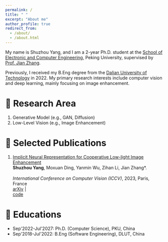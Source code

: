 ```yaml
---
permalink: /
title: " "
excerpt: "About me"
author_profile: true
redirect_from: 
  - /about/
  - /about.html
---
```


My name is Shuzhou Yang, and I am a 2-year Ph.D. student at the [School of Electronic and Computer Engineering](https://www.ece.pku.edu.cn/), Peking University, supervised by [Prof. Jian Zhang](https://jianzhang.tech/).

Previously, I received my B.Eng degree from the [Dalian University of Technology](https://en.dlut.edu.cn/) in 2022. My primary research interests include computer vision and deep learning, mainly focusing on image enhancement.

# 📜 Research Area
1. Generative Model (e.g., GAN, Diffusion)
2. Low-Level Vision (e.g., Image Enhancement)

# 📝 Selected Publications
1. [Implicit Neural Representation for Cooperative Low-light Image Enhancement](https://arxiv.org/pdf/2303.11722.pdf) \
   <strong>Shuzhou Yang</strong>, Moxuan Ding, Yanmin Wu, Zihan Li, Jian Zhang*. \
     <br>
<em>International Conference on Computer Vision (ICCV)</em>, 2023, Paris, France <br>
<a href="https://arxiv.org/pdf/2303.11722">arXiv</a>
|  
<a href="https://github.com/Ysz2022/NeRCo">code</a>

# 🏫 Educations
- Sep'2022-Jul'2027: Ph.D. (Computer Science), PKU, China
- Sep'2018-Jul'2022: B.Eng (Software Engineering), DLUT, China
